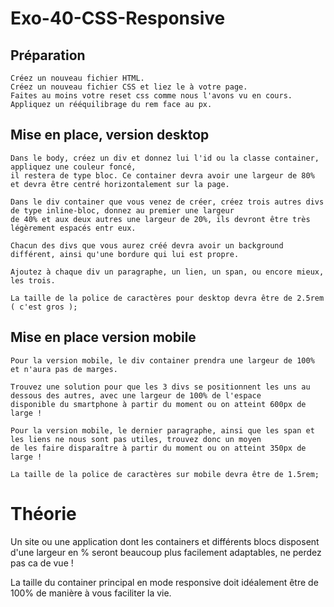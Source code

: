 # Exo-40-CSS-Responsive

## Préparation
    Créez un nouveau fichier HTML.
    Créez un nouveau fichier CSS et liez le à votre page.
    Faites au moins votre reset css comme nous l'avons vu en cours.
    Appliquez un rééquilibrage du rem face au px.
    
## Mise en place, version desktop
    Dans le body, créez un div et donnez lui l'id ou la classe container, appliquez une couleur foncé, 
    il restera de type bloc. Ce container devra avoir une largeur de 80% et devra être centré horizontalement sur la page.
    
    Dans le div container que vous venez de créer, créez trois autres divs de type inline-bloc, donnez au premier une largeur 
    de 40% et aux deux autres une largeur de 20%, ils devront être très légèrement espacés entr eux.
    
    Chacun des divs que vous aurez créé devra avoir un background différent, ainsi qu'une bordure qui lui est propre.
    
    Ajoutez à chaque div un paragraphe, un lien, un span, ou encore mieux, les trois.
    
    La taille de la police de caractères pour desktop devra être de 2.5rem ( c'est gros );
    
## Mise en place version mobile
    Pour la version mobile, le div container prendra une largeur de 100% et n'aura pas de marges.
    
    Trouvez une solution pour que les 3 divs se positionnent les uns au dessous des autres, avec une largeur de 100% de l'espace 
    disponible du smartphone à partir du moment ou on atteint 600px de large !
    
    Pour la version mobile, le dernier paragraphe, ainsi que les span et les liens ne nous sont pas utiles, trouvez donc un moyen
    de les faire disparaître à partir du moment ou on atteint 350px de large !
    
    La taille de la police de caractères sur mobile devra être de 1.5rem;
    
  
    
    
# Théorie

Un site ou une application dont les containers et différents blocs disposent d'une largeur en % seront beaucoup plus facilement adaptables, ne perdez pas ca de vue !

La taille du container principal en mode responsive doit idéalement être de 100% de manière à vous faciliter la vie.
